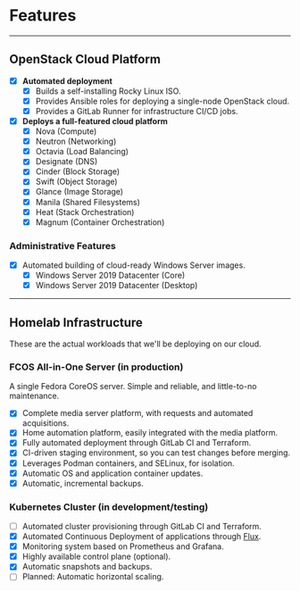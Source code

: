 # Features

---

## OpenStack Cloud Platform

- [x] **Automated deployment**
    - [x] Builds a self-installing Rocky Linux ISO.
    - [x] Provides Ansible roles for deploying a single-node OpenStack cloud.
    - [x] Provides a GitLab Runner for infrastructure CI/CD jobs.
- [x] **Deploys a full-featured cloud platform**
    - [x] Nova (Compute)
    - [x] Neutron (Networking)
    - [x] Octavia (Load Balancing)
    - [x] Designate (DNS)
    - [x] Cinder (Block Storage)
    - [x] Swift (Object Storage)
    - [x] Glance (Image Storage)
    - [x] Manila (Shared Filesystems)
    - [x] Heat (Stack Orchestration)
    - [x] Magnum (Container Orchestration)

### Administrative Features

- [x] Automated building of cloud-ready Windows Server images.
    - [x] Windows Server 2019 Datacenter (Core)
    - [x] Windows Server 2019 Datacenter (Desktop)

---

## Homelab Infrastructure

These are the actual workloads that we'll be deploying on our cloud.

### FCOS All-in-One Server (in production)

A single Fedora CoreOS server. Simple and reliable, and little-to-no maintenance.

- [x] Complete media server platform, with requests and automated acquisitions.
- [x] Home automation platform, easily integrated with the media platform.
- [x] Fully automated deployment through GitLab CI and Terraform.
- [x] CI-driven staging environment, so you can test changes before merging.
- [x] Leverages Podman containers, and SELinux, for isolation.
- [x] Automatic OS and application container updates.
- [x] Automatic, incremental backups.

### Kubernetes Cluster (in development/testing)

- [ ] Automated cluster provisioning through GitLab CI and Terraform.
- [x] Automated Continuous Deployment of applications through
      [Flux](https://fluxcd.io/flux).
- [x] Monitoring system based on Prometheus and Grafana.
- [x] Highly available control plane (optional).
- [x] Automatic snapshots and backups.
- [ ] Planned: Automatic horizontal scaling.
